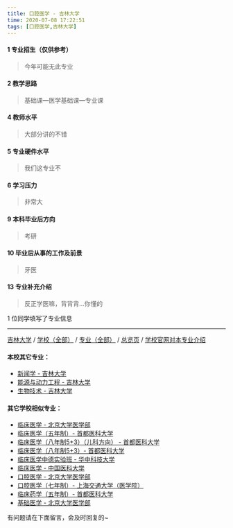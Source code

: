 ```yaml
---
title: 口腔医学 - 吉林大学
time: 2020-07-08 17:22:51
tags: [口腔医学,吉林大学]
---
```

#### 1 专业招生（仅供参考）  
> 今年可能无此专业

#### 2 教学思路
> 基础课━医学基础课━专业课


#### 4 教师水平
> 大部分讲的不错


#### 5 专业硬件水平
> 我们这专业不


#### 6 学习压力
> 非常大


#### 9 本科毕业后方向
> 考研


#### 10 毕业后从事的工作及前景
> 牙医


#### 13 专业补充介绍
> 反正学医嘛，背背背…你懂的

1 位同学填写了专业信息
***
[吉林大学](https://univgo.github.io/2020/07/08/吉林大学) / [学校（全部）](https://univgo.github.io/2020/07/09/学校汇总页) / [专业（全部）](https://univgo.github.io/2020/07/09/专业汇总页) / [总览页](https://univgo.github.io/2020/07/09/总览) / [学校官网对本专业介绍]()
#### 本校其它专业：
- [新闻学 - 吉林大学](https://univgo.github.io/2020/07/08/新闻学%20-%20吉林大学)
- [能源与动力工程 - 吉林大学](https://univgo.github.io/2020/07/08/能源与动力工程（汽车发动机）-%20吉林大学)
- [生物技术 - 吉林大学](https://univgo.github.io/2020/07/08/生物技术%20-%20吉林大学)
#### 其它学校相似专业：
- [临床医学 - 北京大学医学部](https://univgo.github.io/2020/07/08/临床医学%20-%20北京大学医学部)
- [临床医学（五年制）- 首都医科大学](https://univgo.github.io/2020/07/08/临床医学（五年制）%20-%20首都医科大学)
- [临床医学（八年制5+3）（儿科方向） - 首都医科大学](https://univgo.github.io/2020/07/08/5+3临床医学（儿科方向）%20-%20首都医科大学)
- [临床医学（八年制5+3）- 首都医科大学](https://univgo.github.io/2020/07/08/临床医学（八年制5+3）%20-%20首都医科大学)
- [临床医学中德实验班 - 华中科技大学](https://univgo.github.io/2020/07/08/临床医学中德实验班（六年制）-%20华中科技大学)
- [临床医学 - 中国医科大学](https://univgo.github.io/2020/07/08/临床医学%20-%20中国医科大学)
- [口腔医学 - 北京大学医学部](https://univgo.github.io/2020/07/08/口腔医学%20-%20北京大学医学部)
- [口腔医学（七年制）- 上海交通大学（医学院）](https://univgo.github.io/2020/07/08/口腔医学七年制%20-%20上海交通大学（医学院）)
- [临床药学（五年制）- 首都医科大学](https://univgo.github.io/2020/07/08/临床药学（五年制）-%20首都医科大学)
- [基础医学 - 北京大学医学部](https://univgo.github.io/2020/07/08/基础医学%20-%20北京大学医学部)

有问题请在下面留言，会及时回复的~
